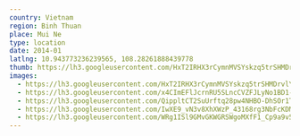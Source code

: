 ```yaml
---
country: Vietnam
region: Binh Thuan
place: Mui Ne
type: location
date: 2014-01
latlng: 10.943773236239565, 108.28261888439778
thumb: https://lh3.googleusercontent.com/HxT2IRHX3rCymnMVSYskzq5trSHMDrvlYCfM_FcFyEz2-5ZFP9mjDKxRXS-PoJzWTs6DTH3Y6AGTRLJketGPXFKZpSCH5RFzRnB6FTSLxsZBBTy9oM0bmmDegTFfBcfg9x09oTm6MQ
images:
  - https://lh3.googleusercontent.com/HxT2IRHX3rCymnMVSYskzq5trSHMDrvlYCfM_FcFyEz2-5ZFP9mjDKxRXS-PoJzWTs6DTH3Y6AGTRLJketGPXFKZpSCH5RFzRnB6FTSLxsZBBTy9oM0bmmDegTFfBcfg9x09oTm6MQ
  - https://lh3.googleusercontent.com/x4CImEFlJcrnRU5SLncCVZFJLyNo1BD1-rXsRQGo9o0s7L83F-KC5Z0a1bqpnwtX4sV42GqNtw71mpqxipSNv951g5BsuryKer3Iljfpz_TeDulyM0yuhZwc-mK0P-CqlzZaKYXLGA
  - https://lh3.googleusercontent.com/QippltCT2SuUrftq28pw4NHBO-DhSOr1Tp0tbG1DBumXyjwut04lMtOEAiscb85ez8k4hqEkUiQcYVp6pVnAMOOgb01na2wbQNo2G-u6uUeuiC06IN3BCCGnmh1CpYF7IbM6dEucWA
  - https://lh3.googleusercontent.com/IwXE9_vN3v8XhXWzP_43168rg3NbFcKDMCg49p7xrB7mvvf9NdLEpYmnivsyffLmptibDvG6yNNlg632Sb_E6TNn6wN5Mwd3DF6DzHAollN2HieS9idCcvnhWOwtS4k7ftVFBmUzkQ
  - https://lh3.googleusercontent.com/WRg1ISl9GMvGKWGRSWgoMXfF1_Cp9a9v5w1Q4g0COwkKG4iErQp9n8Bu4-SRqrEkETkYYR9OPQyrFOAWX5zxCXTZ6EK50Cppkez4n_5u0QZ-sidmDVZPCA2MQl5rLoh6lOEv4yjiQQ
---
```

